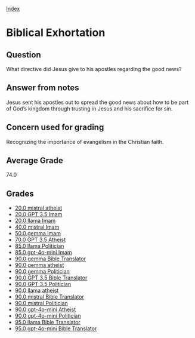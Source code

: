 
[Index](../index.md)
# Biblical Exhortation
## Question
What directive did Jesus give to his apostles regarding the good news?

## Answer from notes
Jesus sent his apostles out to spread the good news about how to be part of God’s kingdom through trusting in Jesus and his sacrifice for sin.

## Concern used for grading
Recognizing the importance of evangelism in the Christian faith.

## Average Grade
74.0

## Grades
 * [20.0 mistral atheist](../answers/mistral_atheist/Biblical_Exhortation.md)
 * [20.0 GPT 3.5 Imam](../answers/GPT_3.5_Imam/Biblical_Exhortation.md)
 * [20.0 llama Imam](../answers/llama_Imam/Biblical_Exhortation.md)
 * [40.0 mistral Imam](../answers/mistral_Imam/Biblical_Exhortation.md)
 * [50.0 gemma Imam](../answers/gemma_Imam/Biblical_Exhortation.md)
 * [70.0 GPT 3.5 Atheist](../answers/GPT_3.5_Atheist/Biblical_Exhortation.md)
 * [85.0 llama Politician](../answers/llama_Politician/Biblical_Exhortation.md)
 * [85.0 gpt-4o-mini Imam](../answers/gpt-4o-mini_Imam/Biblical_Exhortation.md)
 * [90.0 gemma Bible Translator](../answers/gemma_Bible_Translator/Biblical_Exhortation.md)
 * [90.0 gemma atheist](../answers/gemma_atheist/Biblical_Exhortation.md)
 * [90.0 gemma Politician](../answers/gemma_Politician/Biblical_Exhortation.md)
 * [90.0 GPT 3.5 Bible Translator](../answers/GPT_3.5_Bible_Translator/Biblical_Exhortation.md)
 * [90.0 GPT 3.5 Politician](../answers/GPT_3.5_Politician/Biblical_Exhortation.md)
 * [90.0 llama atheist](../answers/llama_atheist/Biblical_Exhortation.md)
 * [90.0 mistral Bible Translator](../answers/mistral_Bible_Translator/Biblical_Exhortation.md)
 * [90.0 mistral Politician](../answers/mistral_Politician/Biblical_Exhortation.md)
 * [90.0 gpt-4o-mini Atheist](../answers/gpt-4o-mini_Atheist/Biblical_Exhortation.md)
 * [90.0 gpt-4o-mini Politician](../answers/gpt-4o-mini_Politician/Biblical_Exhortation.md)
 * [95.0 llama Bible Translator](../answers/llama_Bible_Translator/Biblical_Exhortation.md)
 * [95.0 gpt-4o-mini Bible Translator](../answers/gpt-4o-mini_Bible_Translator/Biblical_Exhortation.md)
